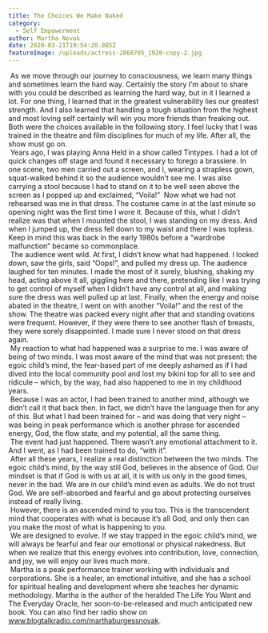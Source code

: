 ```yaml
---
title: The Choices We Make Naked
category:
  - Self Empowerment
author: Martha Novak
date: 2020-03-21T19:54:20.885Z
featureImage: /uploads/actress-2868705_1920-copy-2.jpg
---
```

&nbsp;As we move through our journey to consciousness, we learn many things and sometimes learn the hard way. Certainly the story I’m about to share with you could be described as learning the hard way, but in it I learned a lot. For one thing, I learned that in the greatest vulnerability lies our greatest strength. And I also learned that handling a tough situation from the highest and most loving self certainly will win you more friends than freaking out. Both were the choices available in the following story. I feel lucky that I was trained in the theatre and film disciplines for much of my life. After all, the show must go on.\
&nbsp;Years ago, I was playing Anna Held in a show called Tintypes. I had a lot of quick changes off stage and found it necessary to forego a brassiere. In one scene, two men carried out a screen, and I, wearing a strapless gown, squat-walked behind it so the audience wouldn’t see me. I was also carrying a stool because I had to stand on it to be well seen above the screen as I popped up and exclaimed, “Voila!”&nbsp;
Now what we had not rehearsed was me in that dress. The costume came in at the last minute so opening night was the first time I wore it. Because of this, what I didn’t realize was that when I mounted the stool, I was standing on my dress. And when I jumped up, the dress fell down to my waist and there I was topless. Keep in mind this was back in the early 1980s before a “wardrobe malfunction” became so commonplace.\
&nbsp;The audience went wild. At first, I didn’t know what had happened. I looked down, saw the girls, said “Oops!”, and pulled my dress up. The audience laughed for ten minutes. I made the most of it surely, blushing, shaking my head, acting above it all, giggling here and there, pretending like I was trying to get control of myself when I didn’t have any control at all, and making sure the dress was well pulled up at last. Finally, when the energy and noise abated in the theatre, I went on with another “Voila!” and the rest of the show. The theatre was packed every night after that and standing ovations were frequent. However, if they were there to see another flash of breasts, they were sorely disappointed. I made sure I never stood on that dress again.\
&nbsp;My reaction to what had happened was a surprise to me. I was aware of being of two minds. I was most aware of the mind that was not present: the egoic child’s mind, the fear-based part of me deeply ashamed as if I had dived into the local community pool and lost my bikini top for all to see and ridicule – which, by the way, had also happened to me in my childhood years.\
&nbsp;Because I was an actor, I had been trained to another mind, although we didn’t call it that back then. In fact, we didn’t have the language then for any of this. But what I had been trained for – and was doing that very night – was being in peak performance which is another phrase for ascended energy, God, the flow state, and my potential, all the same thing.\
&nbsp;The event had just happened. There wasn’t any emotional attachment to it. And I went, as I had been trained to do, “with it”.\
&nbsp;After all these years, I realize a real distinction between the two minds. The egoic child’s mind, by the way still God, believes in the absence of God. Our mindset is that if God is with us at all, it is with us only in the good times, never in the bad. We are in our child’s mind even as adults. We do not trust God. We are self-absorbed and fearful and go about protecting ourselves instead of really living.\
&nbsp;However, there is an ascended mind to you too. This is the transcendent mind that cooperates with what is because it’s all God, and only then can you make the most of what is happening to you.\
&nbsp;We are designed to evolve. If we stay trapped in the egoic child’s mind, we will always be fearful and fear our emotional or physical nakedness. But when we realize that this energy evolves into contribution, love, connection, and joy, we will enjoy our lives much more.\
&nbsp;Martha is a peak performance trainer working with individuals and corporations. She is a healer, an emotional intuitive, and she has a school for spiritual healing and development where she teaches her dynamic methodology. Martha is the author of the heralded The Life You Want and The Everyday Oracle, her soon-to-be-released and much anticipated new book. You can also find her radio show on www.blogtalkradio.com/marthaburgessnovak.